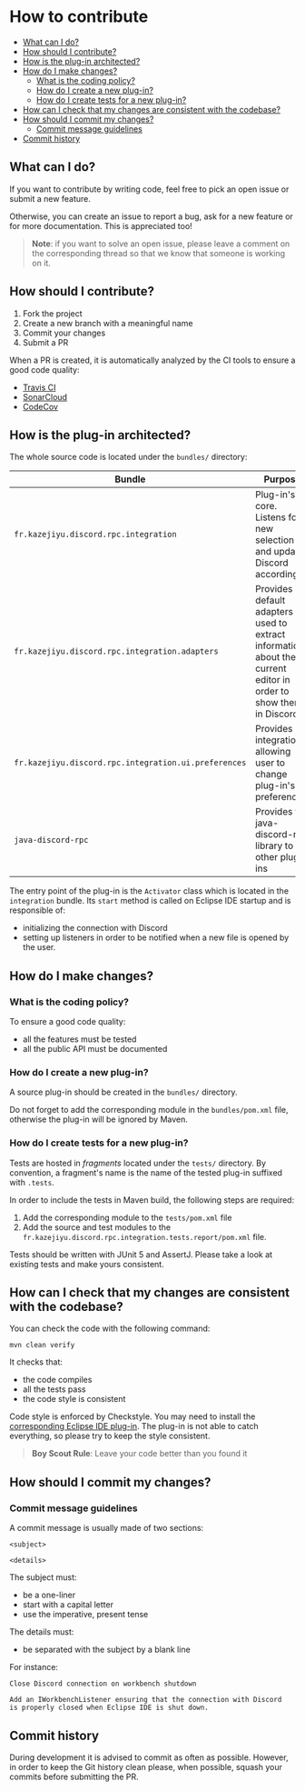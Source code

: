 # How to contribute <!-- omit in toc -->

- [What can I do?](#what-can-i-do)
- [How should I contribute?](#how-should-i-contribute)
- [How is the plug-in architected?](#how-is-the-plug-in-architected)
- [How do I make changes?](#how-do-i-make-changes)
  - [What is the coding policy?](#what-is-the-coding-policy)
  - [How do I create a new plug-in?](#how-do-i-create-a-new-plug-in)
  - [How do I create tests for a new plug-in?](#how-do-i-create-tests-for-a-new-plug-in)
- [How can I check that my changes are consistent with the codebase?](#how-can-i-check-that-my-changes-are-consistent-with-the-codebase)
- [How should I commit my changes?](#how-should-i-commit-my-changes)
  - [Commit message guidelines](#commit-message-guidelines)
- [Commit history](#commit-history)

## What can I do?

If you want to contribute by writing code, feel free to pick an open issue or submit a new feature.

Otherwise, you can create an issue to report a bug, ask for a new feature or for more documentation. This is appreciated too!

> **Note**: if you want to solve an open issue, please leave a comment on the corresponding thread so that we know that someone is working on it.

## How should I contribute?

1. Fork the project
2. Create a new branch with a meaningful name
3. Commit your changes
4. Submit a PR

When a PR is created, it is automatically analyzed by the CI tools to ensure a good code quality:
- [Travis CI](https://travis-ci.org/echebbi/eclipse-discord-integration)
- [SonarCloud](https://sonarcloud.io/dashboard?id=fr.kazejiyu.discord.rpc.integration%3Afr.kazejiyu.discord.rpc.integration.root)
- [CodeCov](https://codecov.io/gh/echebbi/eclipse-discord-integration)

## How is the plug-in architected?

The whole source code is located under the `bundles/` directory:

Bundle | Purpose
------ | -------
`fr.kazejiyu.discord.rpc.integration` | Plug-in's core. Listens for new selection and updates Discord accordingly.
`fr.kazejiyu.discord.rpc.integration.adapters` | Provides default adapters used to extract information about the current editor in order to show them in Discord.
`fr.kazejiyu.discord.rpc.integration.ui.preferences` | Provides UI integration allowing user to change plug-in's preferences.
`java-discord-rpc` | Provides the java-discord-rpc library to other plug-ins

The entry point of the plug-in is the `Activator` class which is located in the `integration` bundle. Its `start` method is called on Eclipse IDE startup and is responsible of:
 - initializing the connection with Discord
 - setting up listeners in order to be notified when a new file is opened by the user.

## How do I make changes?

### What is the coding policy?

To ensure a good code quality:
 - all the features must be tested
 - all the public API must be documented

### How do I create a new plug-in?

A source plug-in should be created in the `bundles/` directory.

Do not forget to add the corresponding module in the `bundles/pom.xml` file, otherwise the plug-in will be ignored by Maven.

### How do I create tests for a new plug-in?

Tests are hosted in _fragments_ located under the `tests/` directory. By convention, a fragment's name is the name of the tested plug-in suffixed with `.tests`.

In order to include the tests in Maven build, the following steps are required:
1. Add the corresponding module to the `tests/pom.xml` file
2. Add the source and test modules to the `fr.kazejiyu.discord.rpc.integration.tests.report/pom.xml` file.

Tests should be written with JUnit 5 and AssertJ. Please take a look at existing tests and make yours consistent.

## How can I check that my changes are consistent with the codebase?

You can check the code with the following command:
```
mvn clean verify
```

It checks that:
 - the code compiles
 - all the tests pass
 - the code style is consistent

Code style is enforced by Checkstyle. You may need to install the [corresponding Eclipse IDE plug-in](https://checkstyle.org/eclipse-cs/#!/). The plug-in is not able to catch everything, so please try to keep the style consistent.

> **Boy Scout Rule**: Leave your code better than you found it

## How should I commit my changes?

### Commit message guidelines

A commit message is usually made of two sections:
```
<subject>

<details>
```
The subject must:
 - be a one-liner
 - start with a capital letter
 - use the imperative, present tense

The details must:
 - be separated with the subject by a blank line

For instance:
```
Close Discord connection on workbench shutdown

Add an IWorkbenchListener ensuring that the connection with Discord
is properly closed when Eclipse IDE is shut down.
```

## Commit history

During development it is advised to commit as often as possible. However, in order to keep the Git history clean please, when possible, squash your commits before submitting the PR.